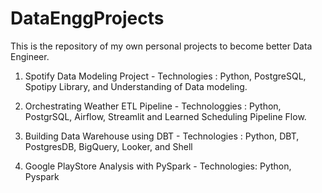# DataEnggProjects

This is the repository of my own personal projects to become better Data Engineer.

1. Spotify Data Modeling Project - Technologies : Python, PostgreSQL, Spotipy Library, and Understanding of Data modeling.
   
2. Orchestrating Weather ETL Pipeline - Technologgies : Python, PostgrSQL, Airflow, Streamlit and Learned Scheduling Pipeline Flow.

3. Building Data Warehouse using DBT - Technologies : Python, DBT, PostgresDB, BigQuery, Looker, and Shell

4. Google PlayStore Analysis with PySpark - Technologies: Python, Pyspark
